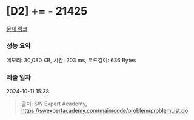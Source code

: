 # [D2] += - 21425 

[문제 링크](https://swexpertacademy.com/main/code/problem/problemDetail.do?contestProbId=AZD8K_UayDoDFAVs) 

### 성능 요약

메모리: 30,080 KB, 시간: 203 ms, 코드길이: 636 Bytes

### 제출 일자

2024-10-11 15:38



> 출처: SW Expert Academy, https://swexpertacademy.com/main/code/problem/problemList.do